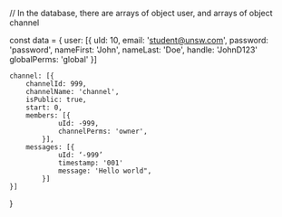 // In the database, there are arrays of object user, and arrays of object channel

const data = {
    user: [{
        uId: 10,
        email: 'student@unsw.com',
        password: 'password',
        nameFirst: 'John',
        nameLast: 'Doe',
        handle: 'JohnD123'
        globalPerms: 'global'
    }]

    channel: [{
        channelId: 999,
        channelName: 'channel',
        isPublic: true,
        start: 0,
        members: [{
                uId: -999,
                channelPerms: 'owner',
            }],
        messages: [{
                uId: ‘-999’
                timestamp: '001'
                message: 'Hello world",
            }]
    }]
}
